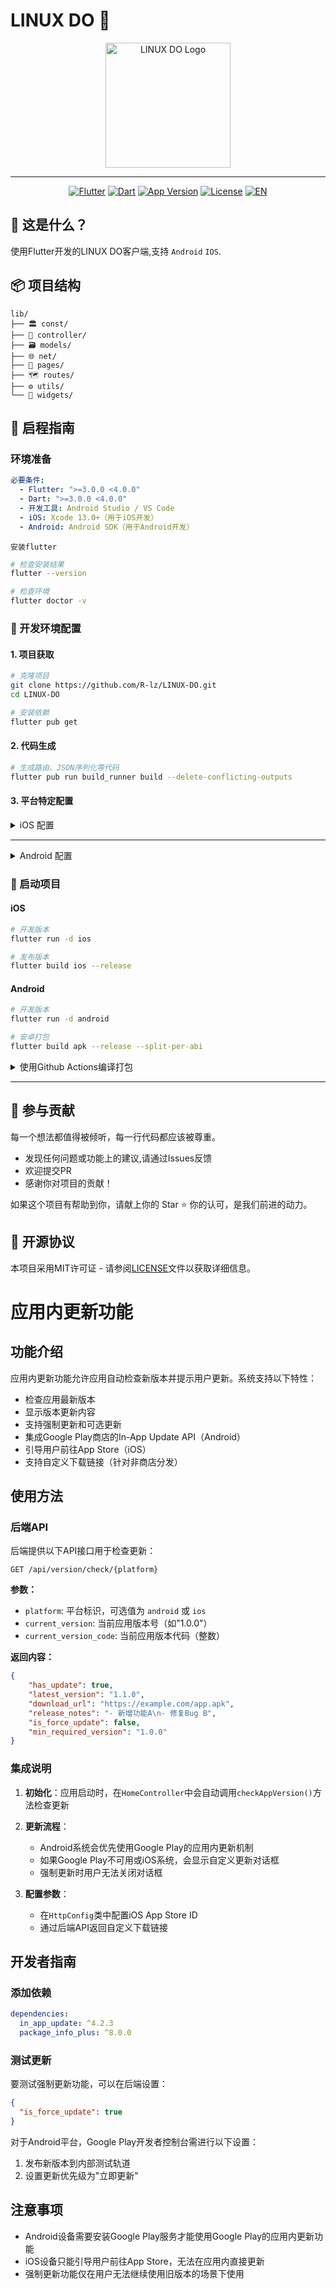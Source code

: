 # LINUX DO 🐧

<p align="center">
  <picture>
    <source 
      srcset="assets/images/dark/logo.webp" 
      media="(prefers-color-scheme: dark)"
    />
    <img 
      src="assets/images/light/logo.webp" 
      width="200" 
      alt="LINUX DO Logo"
    />
  </picture>
</p>

---

<div align="center">

[![Flutter](https://img.shields.io/badge/Flutter-3.27.2-blue.svg)](https://flutter.dev)
[![Dart](https://img.shields.io/badge/Dart-3.6.1-red.svg)](https://dart.dev)
[![App Version](https://img.shields.io/badge/dynamic/yaml?url=https://raw.githubusercontent.com/R-lz/LINUX-DO/main/pubspec.yaml&query=$.version&label=Version&color=orange)]()
[![License](https://img.shields.io/badge/License-MIT-green.svg)](LICENSE)
[![EN](https://img.shields.io/badge/English-README-blue.svg)](README.en.md)

</div>


## 🌟 这是什么？

使用Flutter开发的LINUX DO客户端,支持 `Android` `IOS`.


## 📦 项目结构

```
lib/
├── 🏛 const/          
├── 🧠 controller/      
├── 🗃 models/         
├── 🌐 net/          
├── 📱 pages/        
├── 🗺 routes/       
├── ⚙️ utils/         
└── 🎨 widgets/       
```

## 🚀 启程指南

### 环境准备

```yaml
必要条件:
  - Flutter: ">=3.0.0 <4.0.0"
  - Dart: ">=3.0.0 <4.0.0"
  - 开发工具: Android Studio / VS Code
  - iOS: Xcode 13.0+（用于iOS开发）
  - Android: Android SDK（用于Android开发）
```

    安装flutter
```bash
# 检查安装结果
flutter --version

# 检查环境
flutter doctor -v
```

### 🎯 开发环境配置

#### 1. 项目获取
```bash
# 克隆项目
git clone https://github.com/R-lz/LINUX-DO.git
cd LINUX-DO

# 安装依赖
flutter pub get
```

#### 2. 代码生成
```bash
# 生成路由、JSON序列化等代码
flutter pub run build_runner build --delete-conflicting-outputs
```

#### 3. 平台特定配置

<details>
<summary>iOS 配置</summary>
</br>

    确保系统中安装了xcode,cocoapods

```bash
# 进入 iOS 目录
cd ios

pod cache clean --all
rm -rf Pods Podfile.lock

pod install --repo-update

cd ..
```
</details>

---


<details>
<summary>Android 配置</summary>
</br>

    确保你的系统中已安装JDK，并配置了环境变量（JAVA_HOME 和 PATH）

#### 生成签名文件
```bash
mkdir -p keystore
```

```bash
keytool -genkey -v -keystore keystore/linux-do.jks -alias mykey -keyalg RSA -keysize 2048 -validity 10000
```

继续交互式
``` bash
Enter keystore password:  [输入 Keystore 密码]
Re-enter new password:   [再次输入确认密码]
What is your first and last name? 
... ...
```
创建key.properties
```bash
touch keystore/key.properties

cat > keystore/key.properties << EOF
storePassword=<你的Keystore密码>
keyPassword=<你的密钥密码>
keyAlias=mykey
storeFile=../keystore/linux-do.jks
EOF
```

</details>


### 🚀 启动项目

#### iOS
```bash
# 开发版本
flutter run -d ios

# 发布版本
flutter build ios --release
```

#### Android
```bash
# 开发版本
flutter run -d android

# 安卓打包
flutter build apk --release --split-per-abi
```


<details>
<summary>使用Github Actions编译打包</summary>

#### Android:
    配置 KEYSTORE_BASE64 | KEY_PROPERTIES

```bash
# 生成base64
base64 -i release.jks
```
配置步骤:
- 打开仓库Settings
- 点击 `Secrets and variables` -> `New repository secret`
- 添加两个Secret
- 添加 Key: `KEYSTORE_BASE64` Value:<生成的base64>
- 添加KEY_PROPERTIES 复制整个`key.properties`文本内容
- 转到Actions运行`build_android`


#### IOS:
    ios为未签名的IPA,直接运行`build_ios`
    
</details>


---


## 🤝 参与贡献

每一个想法都值得被倾听，每一行代码都应该被尊重。

- 发现任何问题或功能上的建议,请通过Issues反馈
- 欢迎提交PR
- 感谢你对项目的贡献！


如果这个项目有帮助到你，请献上你的 Star ⭐️
你的认可，是我们前进的动力。

## 📜 开源协议

本项目采用MIT许可证 - 请参阅[LICENSE](LICENSE)文件以获取详细信息。

# 应用内更新功能

## 功能介绍

应用内更新功能允许应用自动检查新版本并提示用户更新。系统支持以下特性：

- 检查应用最新版本
- 显示版本更新内容
- 支持强制更新和可选更新
- 集成Google Play商店的In-App Update API（Android）
- 引导用户前往App Store（iOS）
- 支持自定义下载链接（针对非商店分发）

## 使用方法

### 后端API

后端提供以下API接口用于检查更新：

```
GET /api/version/check/{platform}
```

**参数：**
- `platform`: 平台标识，可选值为 `android` 或 `ios`
- `current_version`: 当前应用版本号（如"1.0.0"）
- `current_version_code`: 当前应用版本代码（整数）

**返回内容：**
```json
{
    "has_update": true,
    "latest_version": "1.1.0",
    "download_url": "https://example.com/app.apk",
    "release_notes": "- 新增功能A\n- 修复Bug B",
    "is_force_update": false,
    "min_required_version": "1.0.0"
}
```

### 集成说明

1. **初始化**：应用启动时，在`HomeController`中会自动调用`checkAppVersion()`方法检查更新

2. **更新流程**：
   - Android系统会优先使用Google Play的应用内更新机制
   - 如果Google Play不可用或iOS系统，会显示自定义更新对话框
   - 强制更新时用户无法关闭对话框
   
3. **配置参数**：
   - 在`HttpConfig`类中配置iOS App Store ID
   - 通过后端API返回自定义下载链接

## 开发者指南

### 添加依赖

```yaml
dependencies:
  in_app_update: ^4.2.3
  package_info_plus: ^8.0.0
```

### 测试更新

要测试强制更新功能，可以在后端设置：
```json
{
  "is_force_update": true
}
```

对于Android平台，Google Play开发者控制台需进行以下设置：
1. 发布新版本到内部测试轨道
2. 设置更新优先级为"立即更新"

## 注意事项

- Android设备需要安装Google Play服务才能使用Google Play的应用内更新功能
- iOS设备只能引导用户前往App Store，无法在应用内直接更新
- 强制更新功能仅在用户无法继续使用旧版本的场景下使用